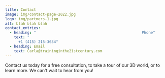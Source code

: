```yaml
---
title: Contact
image: img/contact-page-2022.jpg
logo: img/partners-1.jpg
alt: blah blah blah
contact_entries:
  - heading: "                                                Phone"
    text: "                                                                               \
      +1 (415) 215-3634"
  - heading: Email
    text: Carla@traininginthe21stcentury.com
---
```


Contact us today for a free consultation, to take a tour of our 3D world, or to learn more. We can't wait to hear from you!

